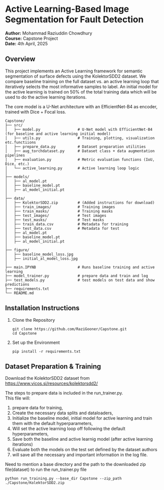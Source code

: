 # Active Learning-Based Image Segmentation for Fault Detection

**Author:** Mohammad Raziuddin Chowdhury  
**Course:** Capstone Project  
**Date:** 4th April, 2025  

## Overview

This project implements an Active Learning framework for semantic segmentation of surface defects using the KolektorSDD2 dataset. We compare baseline training on the full dataset vs. an active learning loop that iteratively selects the most informative samples to label. An initial model for the active learning is trained on 50% of the total training data which will be used to do the active learning iterations.

The core model is a U-Net architecture with an EfficientNet-B4 as encoder, trained with Dice + Focal loss.

```
Capstone/
├── src/
│   ├── model.py                 # U-Net model with EfficientNet-B4 (for baseline and active learning initial model)
│   ├── utils.py                 # Training, plotting, visualization etc.functiions 
│   ├── prepare_data.py          # Dataset preparation utilities
│   ├── aug_torchdataset.py      # Dataset class + data augmentation pipelines
│   ├── evaluation.py            # Metric evaluation functions (IoU, Dice, etc.)
│   └── active_learning.py       # Active learning loop logic
│
├── models/
│   ├── al_model.pt
│   ├── baseline_model.pt
│   ├── al_model_initial.pt
│
├── data/
│   ├── KolektorSDD2.zip         # (Added instructions for download)
│   ├── train_images/            # Training images
│   ├── train_masks/             # Training masks
│   ├── test_images/             # Test images
│   ├── test_masks/              # Test masks
│   ├── train_data.csv           # Metadata for training
│   ├── test_data.csv            # Metadata for test
│   ├── al_model.pt
│   ├── baseline_model.pt
│   ├── al_model_initial.pt
│
├── figure/
│   ├── baseline_model_loss.jpg
│   ├── initial_al_model_loss.jpg
│
├── main.IPYNB                   # Runs baseline training and active learning
├── model_trainer.py             # prepare data and train and log
├── test_models.py               # test models on test data and show predictions
├── requirements.txt
└── README.md
```



## Installation Instructions
1. Clone the Repository
   ```
   git clone https://github.com/RaziGooner/Capstone.git
   cd Capstone
   ```
2. Set up the Environment
   ```
   pip install -r requirements.txt
   ```


## Dataset Preparation & Training
Download the KolektorSDD2 dataset from https://www.vicos.si/resources/kolektorsdd2/  

The steps to prepare data is included in the run_trainer.py.  
This file will:  
1. prepare data for training,
2. Create the necessary data splits and dataloaders,
3. Initialize the baseline model, initial model for active learning and train them with the default hyperparameters,
4. Will set the active learning loop off following the default hyperparameters,
5. Save both the baseline and active learnig model (after active learning iterations)
6. Evaluate both the models on the test set defined by the dataset authors
7. will save all the necessary and important information in the log file.


Need to mention a base directory and the path to the downloaded zip file(dataset) to run the run_trainer.py file

```
python run_training.py --base_dir Capstone --zip_path ./Capstone/KolektorSDD2.zip
```



